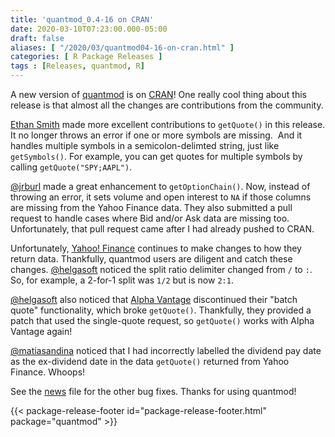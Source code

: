 ```yaml
---
title: 'quantmod_0.4-16 on CRAN'
date: 2020-03-10T07:23:00.000-05:00
draft: false
aliases: [ "/2020/03/quantmod04-16-on-cran.html" ]
categories: [ R Package Releases ]
tags : [Releases, quantmod, R]
---
```


A new version of [quantmod](http://www.quantmod.com/) is on [CRAN](https://cran.r-project.org/package=quantmod)! One really cool thing about this release is that almost all the changes are contributions from the community.  
  
<!--more-->

[Ethan Smith](https://github.com/ethanbsmith) made more excellent contributions to `getQuote()` in this release. It no longer throws an error if one or more symbols are missing.  And it handles multiple symbols in a semicolon-delimted string, just like `getSymbols()`. For example, you can get quotes for multiple symbols by calling `getQuote("SPY;AAPL")`.  

[@jrburl](https://github.com/jrburl) made a great enhancement to `getOptionChain()`. Now, instead of throwing an error, it sets volume and open interest to `NA` if those columns are missing from the Yahoo Finance data. They also submitted a pull request to handle cases where Bid and/or Ask data are missing too. Unfortunately, that pull request came after I had already pushed to CRAN.  
  
Unfortunately, [Yahoo! Finance](https://finance.yahoo.com/) continues to make changes to how they return data. Thankfully, quantmod users are diligent and catch these changes. [@helgasoft](https://github.com/helgasoft/) noticed the split ratio delimiter changed from `/` to `:`. So, for example, a 2-for-1 split was `1/2` but is now `2:1`.  
  
[@helgasoft](https://github.com/helgasoft/) also noticed that [Alpha Vantage](https://www.alphavantage.co/) discontinued their "batch quote" functionality, which broke `getQuote()`. Thankfully, they provided a patch that used the single-quote request, so `getQuote()` works with Alpha Vantage again!  
  
[@matiasandina](https://github.com/matiasandina) noticed that I had incorrectly labelled the dividend pay date as the ex-dividend date in the data `getQuote()` returned from Yahoo Finance. Whoops!  
  
See the [news](https://cran.r-project.org/web/packages/quantmod/news/news.html) file for the other bug fixes. Thanks for using quantmod!

{{< package-release-footer id="package-release-footer.html" package="quantmod" >}}
